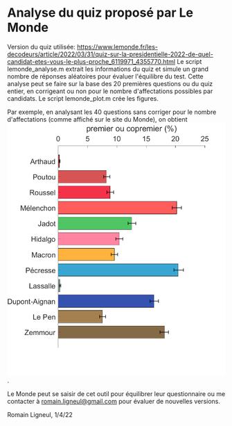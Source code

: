 # Analyse du quiz proposé par Le Monde 

Version du quiz utilisée: https://www.lemonde.fr/les-decodeurs/article/2022/03/31/quiz-sur-la-presidentielle-2022-de-quel-candidat-etes-vous-le-plus-proche_6119971_4355770.html
Le script lemonde_analyse.m extrait les informations du quiz et simule un grand nombre de réponses aléatoires pour évaluer l'équilibre du test.
Cette analyse peut se faire sur la base des 20 premières questions ou du quiz entier, en corrigeant ou non pour le nombre d'affectations possibles par candidats.
Le script lemonde_plot.m crée les figures.

Par exemple, en analysant les 40 questions sans corriger pour le nombre d'affectations (comme affiché sur le site du Monde), on obtient
 ![ alt text for screen readers](/figures/figure_analyses_long_biais.png "Proportions").
 
Le Monde peut se saisir de cet outil pour équilibrer leur questionnaire ou me contacter à romain.ligneul@gmail.com pour évaluer de nouvelles versions.

Romain Ligneul, 1/4/22

